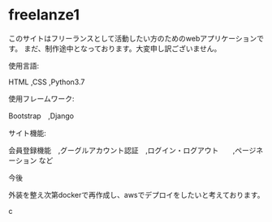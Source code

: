 # freelanze1
このサイトはフリーランスとして活動したい方のためのwebアプリケーションです。
まだ、制作途中となっております。大変申し訳ございません。

使用言語:

HTML ,CSS ,Python3.7

使用フレームワーク:

Bootstrap　,Django

サイト機能:

会員登録機能　,グーグルアカウント認証　,ログイン・ログアウト　　,ページネーション など

今後

外装を整え次第dockerで再作成し、awsでデプロイをしたいと考えております。


c
